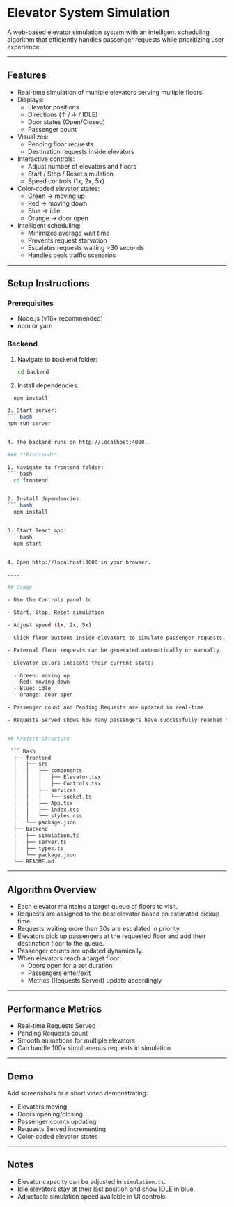 # Elevator System Simulation

A web-based elevator simulation system with an intelligent scheduling algorithm that efficiently handles passenger requests while prioritizing user experience.

---

## **Features**

- Real-time simulation of multiple elevators serving multiple floors.
- Displays:
  - Elevator positions
  - Directions (↑ / ↓ / IDLE)
  - Door states (Open/Closed)
  - Passenger count
- Visualizes:
  - Pending floor requests
  - Destination requests inside elevators
- Interactive controls:
  - Adjust number of elevators and floors
  - Start / Stop / Reset simulation
  - Speed controls (1x, 2x, 5x)
- Color-coded elevator states:
  - Green → moving up
  - Red → moving down
  - Blue → idle
  - Orange → door open
- Intelligent scheduling:
  - Minimizes average wait time
  - Prevents request starvation
  - Escalates requests waiting >30 seconds
  - Handles peak traffic scenarios

---

## **Setup Instructions**

### **Prerequisites**

- Node.js (v16+ recommended)
- npm or yarn

### **Backend**

1. Navigate to backend folder:
   ```bash
   cd backend

2. Install dependencies:
  ``` bash
    npm install

3. Start server:
  ``` bash
  npm run server


4. The backend runs on http://localhost:4000.

### **Frontend**

1. Navigate to frontend folder:
  ``` bash
    cd frontend


2. Install dependencies:
  ``` bash
    npm install


3. Start React app:
  ``` bash
    npm start


4. Open http://localhost:3000 in your browser.

----

## Usage

- Use the Controls panel to:

  - Start, Stop, Reset simulation

  - Adjust speed (1x, 2x, 5x)

- Click floor buttons inside elevators to simulate passenger requests.

- External floor requests can be generated automatically or manually.

- Elevator colors indicate their current state:

    - Green: moving up
    - Red: moving down
    - Blue: idle
    - Orange: door open

- Passenger count and Pending Requests are updated in real-time.

- Requests Served shows how many passengers have successfully reached their destination.


## Project Structure

   ``` Bash
    ├── frontend
    │   ├── src
    │   │   ├── components
    │   │   │   ├── Elevator.tsx
    │   │   │   ├── Controls.tsx
    │   │   ├── services
    │   │   │   └── socket.ts
    │   │   ├── App.tsx
    │   │   ├── index.css
    │   │   └── styles.css
    │   └── package.json
    ├── backend
    │   ├── simulation.ts
    │   ├── server.ts
    │   ├── types.ts
    │   └── package.json
    └── README.md
  ```
---

## Algorithm Overview

- Each elevator maintains a target queue of floors to visit.
- Requests are assigned to the best elevator based on estimated pickup time.
- Requests waiting more than 30s are escalated in priority.
- Elevators pick up passengers at the requested floor and add their destination floor to the queue.
- Passenger counts are updated dynamically.
- When elevators reach a target floor:
    - Doors open for a set duration
    - Passengers enter/exit
    - Metrics (Requests Served) update accordingly

---

## Performance Metrics

- Real-time Requests Served
- Pending Requests count
- Smooth animations for multiple elevators
- Can handle 100+ simultaneous requests in simulation

---

## Demo

Add screenshots or a short video demonstrating:
  - Elevators moving
  - Doors opening/closing
  - Passenger counts updating
  - Requests Served incrementing
  - Color-coded elevator states

----

## Notes

- Elevator capacity can be adjusted in `simulation.ts`.
- Idle elevators stay at their last position and show IDLE in blue.
- Adjustable simulation speed available in UI controls.